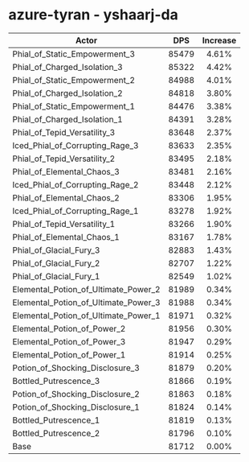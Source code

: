# azure-tyran - yshaarj-da
| Actor | DPS | Increase |
|---|:---:|:---:|
|Phial_of_Static_Empowerment_3|85479|4.61%|
|Phial_of_Charged_Isolation_3|85322|4.42%|
|Phial_of_Static_Empowerment_2|84988|4.01%|
|Phial_of_Charged_Isolation_2|84818|3.80%|
|Phial_of_Static_Empowerment_1|84476|3.38%|
|Phial_of_Charged_Isolation_1|84391|3.28%|
|Phial_of_Tepid_Versatility_3|83648|2.37%|
|Iced_Phial_of_Corrupting_Rage_3|83633|2.35%|
|Phial_of_Tepid_Versatility_2|83495|2.18%|
|Phial_of_Elemental_Chaos_3|83481|2.16%|
|Iced_Phial_of_Corrupting_Rage_2|83448|2.12%|
|Phial_of_Elemental_Chaos_2|83306|1.95%|
|Iced_Phial_of_Corrupting_Rage_1|83278|1.92%|
|Phial_of_Tepid_Versatility_1|83266|1.90%|
|Phial_of_Elemental_Chaos_1|83167|1.78%|
|Phial_of_Glacial_Fury_3|82883|1.43%|
|Phial_of_Glacial_Fury_2|82707|1.22%|
|Phial_of_Glacial_Fury_1|82549|1.02%|
|Elemental_Potion_of_Ultimate_Power_2|81989|0.34%|
|Elemental_Potion_of_Ultimate_Power_3|81988|0.34%|
|Elemental_Potion_of_Ultimate_Power_1|81971|0.32%|
|Elemental_Potion_of_Power_2|81956|0.30%|
|Elemental_Potion_of_Power_3|81947|0.29%|
|Elemental_Potion_of_Power_1|81914|0.25%|
|Potion_of_Shocking_Disclosure_3|81879|0.20%|
|Bottled_Putrescence_3|81866|0.19%|
|Potion_of_Shocking_Disclosure_2|81863|0.18%|
|Potion_of_Shocking_Disclosure_1|81824|0.14%|
|Bottled_Putrescence_1|81819|0.13%|
|Bottled_Putrescence_2|81796|0.10%|
|Base|81712|0.00%|
